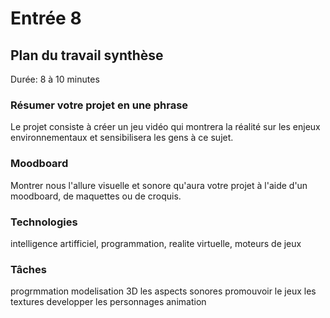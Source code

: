 # Entrée 8
## Plan du travail synthèse
Durée: 8 à 10 minutes

### Résumer votre projet en une phrase
Le projet consiste à créer un jeu vidéo qui montrera la réalité sur les enjeux environnementaux et sensibilisera les gens à ce sujet.

### Moodboard
Montrer nous l'allure visuelle et sonore qu'aura votre projet à l'aide d'un moodboard, de maquettes ou de croquis. 

### Technologies
intelligence artifficiel, programmation, realite virtuelle, moteurs de jeux

### Tâches
progrmmation
modelisation 3D
les aspects sonores
promouvoir le jeux
les textures
developper les personnages
animation


